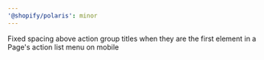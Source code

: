 ```yaml
---
'@shopify/polaris': minor
---
```


Fixed spacing above action group titles when they are the first element in a Page's action list menu on mobile
